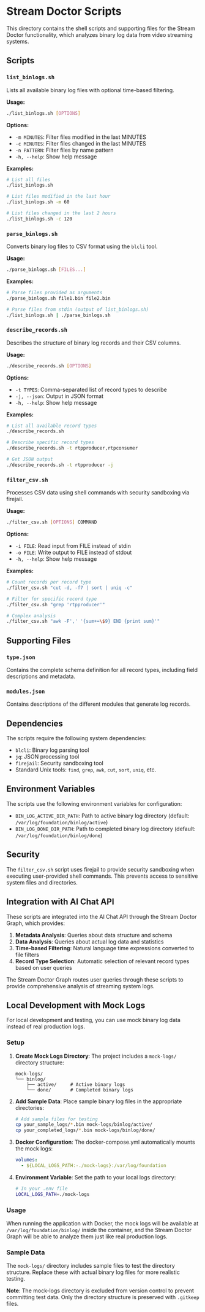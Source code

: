 # Stream Doctor Scripts

This directory contains the shell scripts and supporting files for the Stream Doctor functionality, which analyzes binary log data from video streaming systems.

## Scripts

### `list_binlogs.sh`
Lists all available binary log files with optional time-based filtering.

**Usage:**
```bash
./list_binlogs.sh [OPTIONS]
```

**Options:**
- `-m MINUTES`: Filter files modified in the last MINUTES
- `-c MINUTES`: Filter files changed in the last MINUTES
- `-n PATTERN`: Filter files by name pattern
- `-h, --help`: Show help message

**Examples:**
```bash
# List all files
./list_binlogs.sh

# List files modified in the last hour
./list_binlogs.sh -m 60

# List files changed in the last 2 hours
./list_binlogs.sh -c 120
```

### `parse_binlogs.sh`
Converts binary log files to CSV format using the `blcli` tool.

**Usage:**
```bash
./parse_binlogs.sh [FILES...]
```

**Examples:**
```bash
# Parse files provided as arguments
./parse_binlogs.sh file1.bin file2.bin

# Parse files from stdin (output of list_binlogs.sh)
./list_binlogs.sh | ./parse_binlogs.sh
```

### `describe_records.sh`
Describes the structure of binary log records and their CSV columns.

**Usage:**
```bash
./describe_records.sh [OPTIONS]
```

**Options:**
- `-t TYPES`: Comma-separated list of record types to describe
- `-j, --json`: Output in JSON format
- `-h, --help`: Show help message

**Examples:**
```bash
# List all available record types
./describe_records.sh

# Describe specific record types
./describe_records.sh -t rtpproducer,rtpconsumer

# Get JSON output
./describe_records.sh -t rtpproducer -j
```

### `filter_csv.sh`
Processes CSV data using shell commands with security sandboxing via firejail.

**Usage:**
```bash
./filter_csv.sh [OPTIONS] COMMAND
```

**Options:**
- `-i FILE`: Read input from FILE instead of stdin
- `-o FILE`: Write output to FILE instead of stdout
- `-h, --help`: Show help message

**Examples:**
```bash
# Count records per record type
./filter_csv.sh "cut -d, -f7 | sort | uniq -c"

# Filter for specific record type
./filter_csv.sh "grep 'rtpproducer'"

# Complex analysis
./filter_csv.sh "awk -F',' '{sum+=\$9} END {print sum}'"
```

## Supporting Files

### `type.json`
Contains the complete schema definition for all record types, including field descriptions and metadata.

### `modules.json`
Contains descriptions of the different modules that generate log records.

## Dependencies

The scripts require the following system dependencies:

- `blcli`: Binary log parsing tool
- `jq`: JSON processing tool
- `firejail`: Security sandboxing tool
- Standard Unix tools: `find`, `grep`, `awk`, `cut`, `sort`, `uniq`, etc.

## Environment Variables

The scripts use the following environment variables for configuration:

- `BIN_LOG_ACTIVE_DIR_PATH`: Path to active binary log directory (default: `/var/log/foundation/binlog/active`)
- `BIN_LOG_DONE_DIR_PATH`: Path to completed binary log directory (default: `/var/log/foundation/binlog/done`)

## Security

The `filter_csv.sh` script uses firejail to provide security sandboxing when executing user-provided shell commands. This prevents access to sensitive system files and directories.

## Integration with AI Chat API

These scripts are integrated into the AI Chat API through the Stream Doctor Graph, which provides:

1. **Metadata Analysis**: Queries about data structure and schema
2. **Data Analysis**: Queries about actual log data and statistics
3. **Time-based Filtering**: Natural language time expressions converted to file filters
4. **Record Type Selection**: Automatic selection of relevant record types based on user queries

The Stream Doctor Graph routes user queries through these scripts to provide comprehensive analysis of streaming system logs.

## Local Development with Mock Logs

For local development and testing, you can use mock binary log data instead of real production logs.

### Setup

1. **Create Mock Logs Directory**: The project includes a `mock-logs/` directory structure:
   ```
   mock-logs/
   └── binlog/
       ├── active/     # Active binary logs
       └── done/       # Completed binary logs
   ```

2. **Add Sample Data**: Place sample binary log files in the appropriate directories:
   ```bash
   # Add sample files for testing
   cp your_sample_logs/*.bin mock-logs/binlog/active/
   cp your_completed_logs/*.bin mock-logs/binlog/done/
   ```

3. **Docker Configuration**: The docker-compose.yml automatically mounts the mock logs:
   ```yaml
   volumes:
     - ${LOCAL_LOGS_PATH:-./mock-logs}:/var/log/foundation
   ```

4. **Environment Variable**: Set the path to your local logs directory:
   ```bash
   # In your .env file
   LOCAL_LOGS_PATH=./mock-logs
   ```

### Usage

When running the application with Docker, the mock logs will be available at `/var/log/foundation/binlog/` inside the container, and the Stream Doctor Graph will be able to analyze them just like real production logs.

### Sample Data

The `mock-logs/` directory includes sample files to test the directory structure. Replace these with actual binary log files for more realistic testing.

**Note**: The mock-logs directory is excluded from version control to prevent committing test data. Only the directory structure is preserved with `.gitkeep` files.
